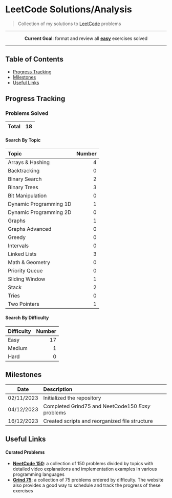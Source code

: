 # LeetCode Solutions/Analysis

> Collection of my solutions to [LeetCode](https://leetcode.com) problems

---
<p align="center"> <strong>Current Goal</strong>: format and review all <b><u>easy</u></b> exercises solved<p>  

---

## Table of Contents
  - [Progress Tracking](#progress-tracking)
  - [Milestones](#milestones)
  - [Useful Links](#useful-links)

## Progress Tracking

### Problems Solved

| Total | 18 |
|:---:|:---:|

#### Search By Topic

| Topic | Number |
|:---|---:|
| Arrays & Hashing | 4 |
| Backtracking | 0 |
| Binary Search | 2 |
| Binary Trees | 3 |
| Bit Manipulation | 0 |
| Dynamic Programming 1D | 1 |
| Dynamic Programming 2D | 0 |
| Graphs | 1 |
| Graphs Advanced | 0 |
| Greedy | 0 |
| Intervals | 0 |
| Linked Lists | 3 |
| Math & Geometry | 0 |
| Priority Queue | 0 |
| Sliding Window | 1 |
| Stack | 2 |
| Tries | 0 |
| Two Pointers | 1 |

#### Search By Difficulty

| Difficulty | Number |
|:---|---:|
| Easy | 17 |
| Medium | 1 |
| Hard | 0 |

## Milestones

| Date | Description |
|:------:|:-------------|
| 02/11/2023 | Initialized the repository |
| 04/12/2023 | Completed Grind75 and NeetCode150 _Easy_ problems |
| 16/12/2023 | Created scripts and reorganized file structure |

## Useful Links

#### Curated Problems

- **[NeetCode 150](https://neetcode.io/practice)**: a collection of 150 problems divided by topics with detailed video explanations and implementation examples in various programming languages
- **[Grind 75](https://www.techinterviewhandbook.org/grind75?weeks=28&hours=40)**: a collection of 75 problems ordered by difficulty. The website also provides a good way to schedule and track the progress of these exercises